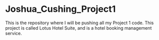 # Joshua_Cushing_Project1
This is the repository where I will be pushing all my Project 1 code. This project is called Lotus Hotel Suite, and is a hotel booking management service.

